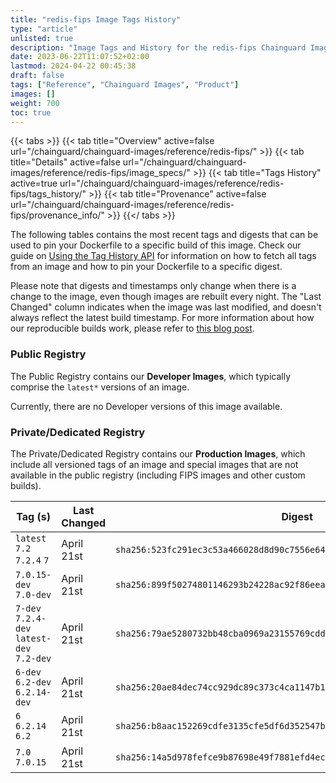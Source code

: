 ```yaml
---
title: "redis-fips Image Tags History"
type: "article"
unlisted: true
description: "Image Tags and History for the redis-fips Chainguard Image"
date: 2023-06-22T11:07:52+02:00
lastmod: 2024-04-22 00:45:38
draft: false
tags: ["Reference", "Chainguard Images", "Product"]
images: []
weight: 700
toc: true
---
```


{{< tabs >}}
{{< tab title="Overview" active=false url="/chainguard/chainguard-images/reference/redis-fips/" >}}
{{< tab title="Details" active=false url="/chainguard/chainguard-images/reference/redis-fips/image_specs/" >}}
{{< tab title="Tags History" active=true url="/chainguard/chainguard-images/reference/redis-fips/tags_history/" >}}
{{< tab title="Provenance" active=false url="/chainguard/chainguard-images/reference/redis-fips/provenance_info/" >}}
{{</ tabs >}}

The following tables contains the most recent tags and digests that can be used to pin your Dockerfile to a specific build of this image. Check our guide on [Using the Tag History API](/chainguard/chainguard-images/using-the-tag-history-api/) for information on how to fetch all tags from an image and how to pin your Dockerfile to a specific digest.

Please note that digests and timestamps only change when there is a change to the image, even though images are rebuilt every night. The "Last Changed" column indicates when the image was last modified, and doesn't always reflect the latest build timestamp. For more information about how our reproducible builds work, please refer to [this blog post](https://www.chainguard.dev/unchained/reproducing-chainguards-reproducible-image-builds).

### Public Registry
The Public Registry contains our **Developer Images**, which typically comprise the `latest*` versions of an image.

Currently, there are no Developer versions of this image available.

### Private/Dedicated Registry
The Private/Dedicated Registry contains our **Production Images**, which include all versioned tags of an image and special images that are not available in the public registry (including FIPS images and other custom builds).

| Tag (s)                                     | Last Changed | Digest                                                                    |
|---------------------------------------------|--------------|---------------------------------------------------------------------------|
|  `latest` `7.2` `7.2.4` `7`                 | April 21st   | `sha256:523fc291ec3c53a466028d8d90c7556e64e15bd7785a52871340fc2c05d79017` |
|  `7.0.15-dev` `7.0-dev`                     | April 21st   | `sha256:899f50274801146293b24228ac92f86eea31dc1c6ba2d4625007042947bec469` |
|  `7-dev` `7.2.4-dev` `latest-dev` `7.2-dev` | April 21st   | `sha256:79ae5280732bb48cba0969a23155769cdd8cb4bdea3d60c268f75f2ca76e36cf` |
|  `6-dev` `6.2-dev` `6.2.14-dev`             | April 21st   | `sha256:20ae84dec74cc929dc89c373c4ca1147b1570565f157af0a5cef54f6bfe3192c` |
|  `6` `6.2.14` `6.2`                         | April 21st   | `sha256:b8aac152269cdfe3135cfe5df6d352547b16a0c495aa0f7711ce21544c81185a` |
|  `7.0` `7.0.15`                             | April 21st   | `sha256:14a5d978fefce9b87698e49f7881efd4ec4786637891f8ac0dced1f2ebec0fe0` |

